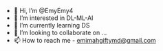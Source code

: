 - 👋 Hi, I’m @EmyEmy4
- 👀 I’m interested in DL-ML-AI
- 🌱 I’m currently learning DS
- 💞️ I’m looking to collaborate on ...
- 📫 How to reach me - emimahgiftymd@gmail.com

<!---
EmyEmy4/EmyEmy4 is a ✨ special ✨ repository because its `README.md` (this file) appears on your GitHub profile.
You can click the Preview link to take a look at your changes.
--->
